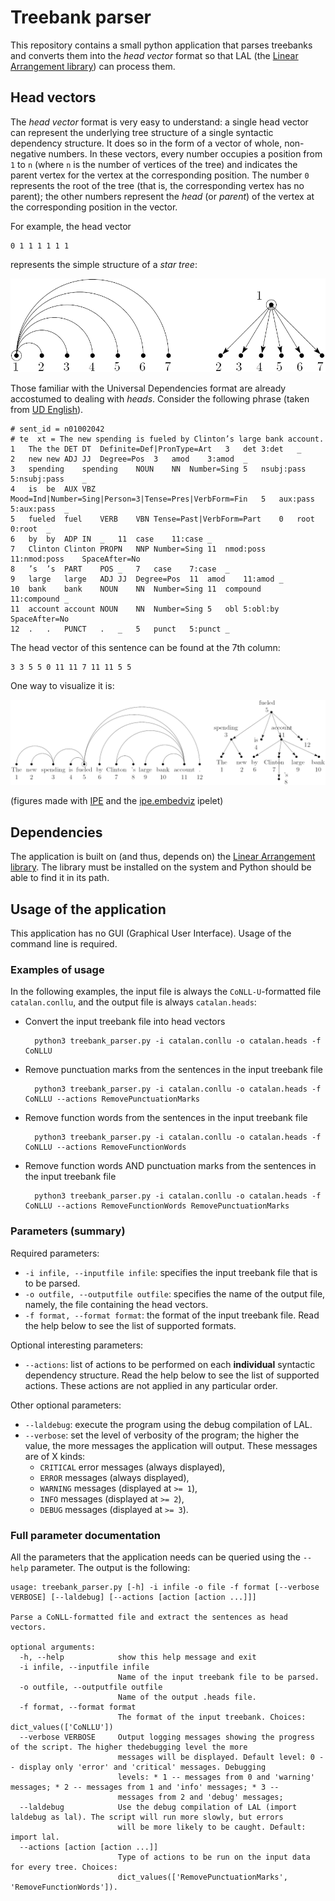# Treebank parser

This repository contains a small python application that parses treebanks and converts them into the _head vector_ format so that LAL (the [Linear Arrangement library](https://github.com/LAL-project/linear-arrangement-library)) can process them.

## Head vectors

The _head vector_ format is very easy to understand: a single head vector can represent the underlying tree structure of a single syntactic dependency structure. It does so in the form of a vector of whole, non-negative numbers. In these vectors, every number occupies a position from `1` to `n` (where `n` is the number of vertices of the tree) and indicates the parent vertex for the vertex at the corresponding position. The number `0` represents the root of the tree (that is, the corresponding vertex has no parent); the other numbers represent the _head_ (or _parent_) of the vertex at the corresponding position in the vector.

For example, the head vector

	0 1 1 1 1 1 1
    
represents the simple structure of a _star tree_:

![](figures/star.png)

Those familiar with the Universal Dependencies format are already accostumed to dealing with _heads_. Consider the following phrase (taken from [UD English](https://github.com/UniversalDependencies/UD_English-PUD/blob/master/en_pud-ud-test.conllu)).

	# sent_id = n01002042
	# te  xt = The new spending is fueled by Clinton’s large bank account.
	1	The	the	DET	DT	Definite=Def|PronType=Art	3	det	3:det	_
	2	new	new	ADJ	JJ	Degree=Pos	3	amod	3:amod	_
	3	spending	spending	NOUN	NN	Number=Sing	5	nsubj:pass	5:nsubj:pass	_
	4	is	be	AUX	VBZ	Mood=Ind|Number=Sing|Person=3|Tense=Pres|VerbForm=Fin	5	aux:pass	5:aux:pass	_
	5	fueled	fuel	VERB	VBN	Tense=Past|VerbForm=Part	0	root	0:root	_
	6	by	by	ADP	IN	_	11	case	11:case	_
	7	Clinton	Clinton	PROPN	NNP	Number=Sing	11	nmod:poss	11:nmod:poss	SpaceAfter=No
	8	’s	’s	PART	POS	_	7	case	7:case	_
	9	large	large	ADJ	JJ	Degree=Pos	11	amod	11:amod	_
	10	bank	bank	NOUN	NN	Number=Sing	11	compound	11:compound	_
	11	account	account	NOUN	NN	Number=Sing	5	obl	5:obl:by	SpaceAfter=No
	12	.	.	PUNCT	.	_	5	punct	5:punct	_

The head vector of this sentence can be found at the 7th column:

	3 3 5 5 0 11 11 7 11 11 5 5

One way to visualize it is:

![](figures/sentence.png)

(figures made with [IPE](https://ipe.otfried.org/) and the [ipe.embedviz](https://github.com/lluisalemanypuig/ipe.embedviz) ipelet)

## Dependencies

The application is built on (and thus, depends on) the [Linear Arrangement library](https://github.com/LAL-project/linear-arrangement-library). The library must be installed on the system and Python should be able to find it in its path.

## Usage of the application

This application has no GUI (Graphical User Interface). Usage of the command line is required.

### Examples of usage

In the following examples, the input file is always the `CoNLL-U`-formatted file `catalan.conllu`, and the output file is always `catalan.heads`:

- Convert the input treebank file into head vectors

		python3 treebank_parser.py -i catalan.conllu -o catalan.heads -f CoNLLU

- Remove punctuation marks from the sentences in the input treebank file

		python3 treebank_parser.py -i catalan.conllu -o catalan.heads -f CoNLLU --actions RemovePunctuationMarks

- Remove function words from the sentences in the input treebank file

		python3 treebank_parser.py -i catalan.conllu -o catalan.heads -f CoNLLU --actions RemoveFunctionWords

- Remove function words AND punctuation marks from the sentences in the input treebank file

		python3 treebank_parser.py -i catalan.conllu -o catalan.heads -f CoNLLU --actions RemoveFunctionWords RemovePunctuationMarks

### Parameters (summary)

Required parameters:

- `-i infile, --inputfile infile`: specifies the input treebank file that is to be parsed.
- `-o outfile, --outputfile outfile`: specifies the name of the output file, namely, the file containing the head vectors.
- `-f format, --format format`: the format of the input treebank file. Read the help below to see the list of supported formats.

Optional interesting parameters:

- `--actions`: list of actions to be performed on each **individual** syntactic dependency structure. Read the help below to see the list of supported actions. These actions are not applied in any particular order.

Other optional parameters:

- `--laldebug`: execute the program using the debug compilation of LAL.
- `--verbose`: set the level of verbosity of the program; the higher the value, the more messages the application will output. These messages are of X kinds:
	- `CRITICAL` error messages (always displayed),
	- `ERROR` messages (always displayed),
	- `WARNING` messages (displayed at `>= 1`),
	- `INFO` messages (displayed at `>= 2`),
	- `DEBUG` messages (displayed at `>= 3`).

### Full parameter documentation

All the parameters that the application needs can be queried using the `--help` parameter. The output is the following:

	usage: treebank_parser.py [-h] -i infile -o file -f format [--verbose VERBOSE] [--laldebug] [--actions [action [action ...]]]
	
	Parse a CoNLL-formatted file and extract the sentences as head vectors.
	
	optional arguments:
	  -h, --help            show this help message and exit
	  -i infile, --inputfile infile
	                        Name of the input treebank file to be parsed.
	  -o outfile, --outputfile outfile
	                        Name of the output .heads file.
	  -f format, --format format
	                        The format of the input treebank. Choices: dict_values(['CoNLLU'])
	  --verbose VERBOSE     Output logging messages showing the progress of the script. The higher thedebugging level the more
	                        messages will be displayed. Default level: 0 -- display only 'error' and 'critical' messages. Debugging
	                        levels: * 1 -- messages from 0 and 'warning' messages; * 2 -- messages from 1 and 'info' messages; * 3 --
	                        messages from 2 and 'debug' messages;
	  --laldebug            Use the debug compilation of LAL (import laldebug as lal). The script will run more slowly, but errors
	                        will be more likely to be caught. Default: import lal.
	  --actions [action [action ...]]
	                        Type of actions to be run on the input data for every tree. Choices:
	                        dict_values(['RemovePunctuationMarks', 'RemoveFunctionWords']).

